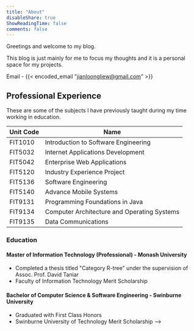```yaml
---
title: "About"
disableShare: true
ShowReadingTime: false
comments: false
---
```


Greetings and welcome to my blog.

This blog is just mainly for me to focus my thoughts and it is a personal space for my projects.

Email - {{< encoded_email "jianloongliew@gmail.com" >}}


## Professional Experience

These are some of the subjects I have previously taught during my time working in education.

| Unit Code | Name                                        |
| --------- | ------------------------------------------- |
| FIT1010   | Introduction to Software Engineering        |
| FIT5032   | Internet Applications Development           |
| FIT5042   | Enterprise Web Applications                 |
| FIT5120   | Industry Experience Project                 |
| FIT5136   | Software Engineering                        |
| FIT5140   | Advance Mobile Systems                      |
| FIT9131   | Programming Foundations in Java             |
| FIT9134   | Computer Architecture and Operating Systems |
| FIT9135   | Data Communications                         |



### Education

#### Master of Information Technology (Professional) - Monash University

- Completed a thesis titled "Category R-tree" under the supervision of Assoc. Prof. David Taniar
- Faculty of Information Technology Merit Scholarship

#### Bachelor of Computer Science & Software Engineering - Swinburne University

- Graduated with First Class Honors
- Swinburne University of Technology Merit Scholarship -->



<!-- 
### Teaching Experience

#### Monash University, Melbourne (April 2015 - Dec 2019)

Sessional Lecturer & Teaching Associate (Sessional)

Subjects previously taught includes:

| Unit Code | Name                                        |
| --------- | ------------------------------------------- |
| FIT1010   | Introduction to Software Engineering        |
| FIT5032   | Internet Applications Development           |
| FIT5042   | Enterprise Web Applications                 |
| FIT5120   | Industry Experience Project                 |
| FIT5136   | Software Engineering                        |
| FIT9131   | Programming Foundations in Java             |
| FIT9134   | Computer Architecture and Operating Systems |
| FIT9135   | Data Communications                         |

#### Key responsibilities

- Confidently assist students to become independent and collaborative learners during each studio session by encouraging participation as well as the motivation to learn from each other.
- Provide laboratory instructions, accessing student performance, tutoring students and determining course grades by advising students to always understand the materials before approaching a problem scenario.
- Participate in examination markings and the evaluation of final grades of each student.

#### Achievements

- Teaching Excellence Award Nominee for multiple subjects.
- Consistently achieving a Student Evaluation of Teaching and Units (SETU) score of 4 and above for each subject taught.
- Successfully mentored four teams to complete the industry experience project (FIT5120) subjects done in cooperation with Monash University and mentors from MYOB.

### Education

#### Master of Information Technology (Professional) - Monash University

- Completed a thesis titled "Category R-tree" under the supervision of Assoc. Prof. David Taniar
- Faculty of Information Technology Merit Scholarship

#### Bachelor of Computer Science & Software Engineering - Swinburne University

- Graduated with First Class Honors
- Swinburne University of Technology Merit Scholarship -->

